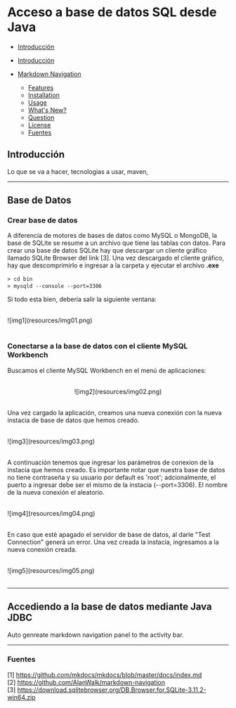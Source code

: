 # Acceso a base de datos SQL desde Java

- [Introducción](#introduccion)

- [Introducción](#introduccion)



- [Markdown Navigation](#markdown-navigation)
    - [Features](#features)
    - [Installation](#installation)
    - [Usage](#usage)
    - [What's New?](#whats-new)
    - [Question](#question)
    - [License](#license)
    - [Fuentes](#fuentes)
    
## Introducción

Lo que se va a hacer, tecnologias a usar, maven, 

---

## Base de Datos

### Crear base de datos

A diferencia de motores de bases de datos como MySQL o MongoDB, la base de SQLite se resume a un archivo que tiene las tablas con datos. Para crear una base de datos SQLite hay que descargar un cliente gráfico llamado SQLite Browser del link [3]. Una vez descargado el cliente gráfico, hay que descomprimirlo e ingresar a la carpeta y ejecutar el archivo <b>.exe</b>

    > cd bin
    > mysqld --console --port=3306

Si todo esta bien, debería salir la siguiente ventana:

<br>
![img1](resources/img01.png)
<br><br>

### Conectarse a la base de datos con el cliente MySQL Workbench

Buscamos el cliente MySQL Workbench en el menú de aplicaciones:

<p align="center">
    <br>
    ![img2](resources/img02.png)
    <br><br>
</p>

Una vez cargado la aplicación, creamos una nueva conexión con la nueva instacia de base de datos que hemos creado.

<br>
![img3](resources/img03.png)
<br><br>

A continuación tenemos que ingresar los parámetros de conexion de la instacia que hemos creado. Es importante notar que nuestra base de datos no tiene contraseña y su usuario por default es 'root'; adcionalmente, el puerto a ingresar debe ser el mismo de la instacia (--port=3306). El nombre de la nueva conexión el aleatorio.

<br>
![img4](resources/img04.png)
<br><br>

En caso que esté apagado el servidor de base de datos, al darle "Test Connection" generá un error. Una vez creada la instacia, ingresamos a la nueva conexión creada.

<br>
![img5](resources/img05.png)
<br><br>

---

## Accediendo a la base de datos mediante Java JDBC

Auto genreate markdown navigation panel to the activity bar.

---

### Fuentes

[1] https://github.com/mkdocs/mkdocs/blob/master/docs/index.md <br>
[2] https://github.com/AlanWalk/markdown-navigation <br>
[3] https://download.sqlitebrowser.org/DB.Browser.for.SQLite-3.11.2-win64.zip